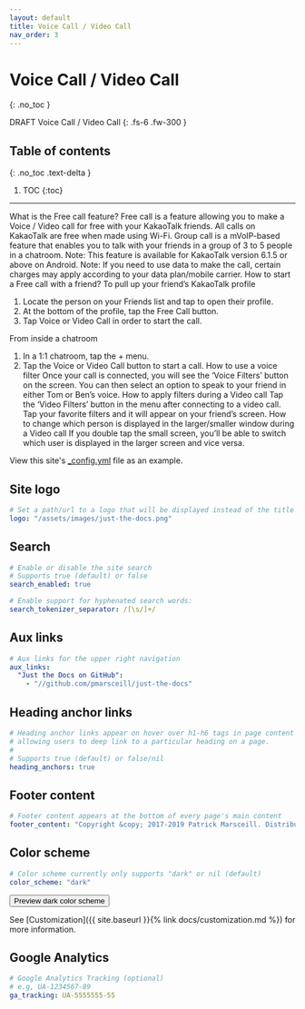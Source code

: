 ```yaml
---
layout: default
title: Voice Call / Video Call
nav_order: 3
---
```


# Voice Call / Video Call
{: .no_toc }

DRAFT Voice Call / Video Call
{: .fs-6 .fw-300 }

## Table of contents
{: .no_toc .text-delta }

1. TOC
{:toc}

---

What is the Free call feature?
Free call is a feature allowing you to make a Voice / Video call for free with your KakaoTalk friends.
All calls on KakaoTalk are free when made using Wi-Fi.
Group call is a mVoIP-based feature that enables you to talk with your friends in a group of 3 to 5 people in a chatroom.
Note: This feature is available for KakaoTalk version 6.1.5 or above on Android.
Note: If you need to use data to make the call, certain charges may apply according to your data plan/mobile carrier.
How to start a Free call with a friend?
To pull up your friend’s KakaoTalk profile
1) Locate the person on your Friends list and tap to open their profile.
2) At the bottom of the profile, tap the Free Call button.
3) Tap Voice or Video Call in order to start the call.


From inside a chatroom
1) In a 1:1 chatroom, tap the + menu.
2) Tap the Voice or Video Call button to start a call.
How to use a voice filter
Once your call is connected, you will see the ‘Voice Filters’ button on the screen.
You can then select an option to speak to your friend in either Tom or Ben’s voice.
How to apply filters during a Video call
Tap the ‘Video Filters’ button in the menu after connecting to a video call.
Tap your favorite filters and it will appear on your friend’s screen.
How to change which person is displayed in the larger/smaller window during a Video call
If you double tap the small screen, you’ll be able to switch which user is displayed in the larger screen and vice versa.


View this site's [_config.yml](https://github.com/pmarsceill/just-the-docs/tree/master/_config.yml) file as an example.

## Site logo

```yaml
# Set a path/url to a logo that will be displayed instead of the title
logo: "/assets/images/just-the-docs.png"
```

## Search

```yaml
# Enable or disable the site search
# Supports true (default) or false
search_enabled: true

# Enable support for hyphenated search words:
search_tokenizer_separator: /[\s/]+/

```

## Aux links

```yaml
# Aux links for the upper right navigation
aux_links:
  "Just the Docs on GitHub":
    - "//github.com/pmarsceill/just-the-docs"
```

## Heading anchor links

```yaml
# Heading anchor links appear on hover over h1-h6 tags in page content
# allowing users to deep link to a particular heading on a page.
#
# Supports true (default) or false/nil
heading_anchors: true
```

## Footer content

```yaml
# Footer content appears at the bottom of every page's main content
footer_content: "Copyright &copy; 2017-2019 Patrick Marsceill. Distributed by an <a href=\"https://github.com/pmarsceill/just-the-docs/tree/master/LICENSE.txt\">MIT license.</a>"
```

## Color scheme

```yaml
# Color scheme currently only supports "dark" or nil (default)
color_scheme: "dark"
```
<button class="btn js-toggle-dark-mode">Preview dark color scheme</button>

<script type="text/javascript" src="{{ "/assets/js/dark-mode-preview.js" | absolute_url }}"></script>

See [Customization]({{ site.baseurl }}{% link docs/customization.md %}) for more information.

## Google Analytics

```yaml
# Google Analytics Tracking (optional)
# e.g, UA-1234567-89
ga_tracking: UA-5555555-55
```
